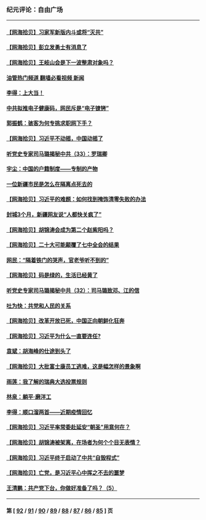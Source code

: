 ### 纪元评论：自由广场
---
#### [【网海拾贝】习家军新版内斗或将“灭共”](../../pages/nsc993/n13867461.md?11180330) 
#### [【网海拾贝】彭立发勇士有消息了](../../pages/nsc993/n13866022.md?11180330) 
#### [【网海拾贝】王岐山会是下一波整肃对象吗？](../../pages/nsc993/n13865256.md?11180330) 
#### [油管热门频道 翻墙必看视频 新闻](ok?11180330)
#### [李得：上大当！](../../pages/nsc993/n13865562.md?11180330) 
#### [中共拟推电子健康码，网民斥是“电子镣铐”](../../pages/nsc993/n13865108.md?11180330) 
#### [郭振鹤：骇客为何专挑求职网下手？](../../pages/nsc993/n13865133.md?11180330) 
#### [【网海拾贝】习近平不动摇，中国动摇了](../../pages/nsc993/n13864586.md?11180330) 
#### [听党史专家司马璐揭秘中共（33）：罗瑞卿](../../pages/nsc993/n13864609.md?11180330) 
#### [宇尘：中国的户籍制度——专制的产物](../../pages/nsc993/n13864401.md?11180330) 
#### [一位新疆市民是怎么在隔离点死去的](../../pages/nsc993/n13864146.md?11180330) 
#### [【网海拾贝】习近平的难题：如何找到掩饰清零失败的办法](../../pages/nsc993/n13863179.md?11180330) 
#### [封城3个月，新疆网友说“人都快关疯了”](../../pages/nsc993/n13863152.md?11180330) 
#### [【网海拾贝】胡锦涛会成为第二个赵紫阳吗？](../../pages/nsc993/n13861625.md?11180330) 
#### [【网海拾贝】二十大可能颠覆了七中全会的结果](../../pages/nsc993/n13861040.md?11180330) 
#### [网民：“隔着铁门的哭声，官老爷听不到的”](../../pages/nsc993/n13860900.md?11180330) 
#### [【网海拾贝】码是绿的，生活已经黄了](../../pages/nsc993/n13860405.md?11180330) 
#### [听党史专家司马璐揭秘中共（32）：司马璐致邓、江的信](../../pages/nsc993/n13860416.md?11180330) 
#### [吐为快：共党和人民的关系](../../pages/nsc993/n13859896.md?11180330) 
#### [【网海拾贝】改革开放已死，中国正向朝鲜化狂奔](../../pages/nsc993/n13859889.md?11180330) 
#### [【网海拾贝】习近平为什么一直要连任?](../../pages/nsc993/n13858968.md?11180330) 
#### [袁斌：胡海峰的仕途到头了](../../pages/nsc993/n13857453.md?11180330) 
#### [【网海拾贝】大批富士康员工逃难，这是幅怎样的景象啊](../../pages/nsc993/n13856937.md?11180330) 
#### [雨莲：我了解的瑞典大选投票规则](../../pages/nsc993/n13856085.md?11180330) 
#### [林泉：躺平·磨洋工](../../pages/nsc993/n13856111.md?11180330) 
#### [李得：顺口溜两首——近期疫情回忆](../../pages/nsc993/n13856105.md?11180330) 
#### [【网海拾贝】习近平率常委赴延安“朝圣”用意何在？](../../pages/nsc993/n13855969.md?11180330) 
#### [【网海拾贝】胡锦涛被架离，在场者为何个个目无表情？](../../pages/nsc993/n13855661.md?11180330) 
#### [【网海拾贝】习近平终于启动了中共“自毁程式”](../../pages/nsc993/n13855241.md?11180330) 
#### [【网海拾贝】亡党，是习近平心中挥之不去的噩梦](../../pages/nsc993/n13854204.md?11180330) 
#### [王清鹏：共产党下台，你做好准备了吗？（5）](../../pages/nsc993/n13853768.md?11180330) 

---
#### 第 [ [92](./92.md?11180330) / [91](./91.md?11180330) / [90](./90.md?11180330) / [89](./89.md?11180330) / [88](./88.md?11180330) / [87](./87.md?11180330) / [86](./86.md?11180330) / [85](./85.md?11180330) ] 页
